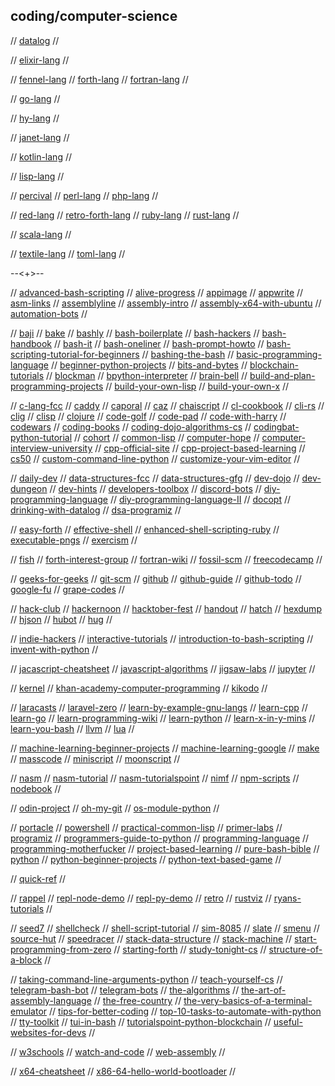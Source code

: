 ## coding/computer-science

// [datalog](https://docs.racket-lang.org/datalog/)
//

// [elixir-lang](https://elixir-lang.org/)
//

// [fennel-lang](https://fennel-lang.org/)
// [forth-lang](https://www.forth.com/forth/)
// [fortran-lang](https://fortran-lang.org/)
//

// [go-lang](https://golang.org/)
//

// [hy-lang](https://docs.hylang.org/en/alpha/)
//

// [janet-lang](https://janet-lang.org/)
//

// [kotlin-lang](https://kotlinlang.org)
//

// [lisp-lang](https://lisp-lang.org/)
//

// [percival](https://github.com/ekzhang/percival)
// [perl-lang](https://www.perl.org/)
// [php-lang](https://www.php.net/)
//

// [red-lang](https://www.red-lang.org/)
// [retro-forth-lang](http://www.retroforth.org/)
// [ruby-lang](https://www.ruby-lang.org/en/)
// [rust-lang](https://www.rust-lang.org/)
//

// [scala-lang](https://www.scala-lang.org/)
//

// [textile-lang](https://textile-lang.com/)
// [toml-lang](https://github.com/toml-lang/toml)
//

--<+>--

// [advanced-bash-scripting](https://www.iitk.ac.in/LDP/LDP/abs/abs-guide.pdf)
// [alive-progress](https://github.com/rsalmei/alive-progress)
// [appimage](https://appimage.org/)
// [appwrite](https://appwrite.io/)
// [asm-links](https://www.reddit.com/r/asm/wiki/links)
// [assemblyline](https://github.com/0xADE1A1DE/AssemblyLine)
// [assembly-intro](https://github.com/code-tutorials/assembly-intro)
// [assembly-x64-with-ubuntu](http://www.egr.unlv.edu/~ed/assembly64.pdf)
// [automation-bots](https://www.freecodecamp.org/news/building-bots/)
//

// [baji](https://github.com/joey00072/Baji-Marathi-Programing-Language)
// [bake](https://github.com/SanderMertens/bake)
// [bashly](https://bashly.dannyb.co/)
// [bash-boilerplate](https://github.com/xwmx/bash-boilerplate)
// [bash-hackers](https://wiki.bash-hackers.org/)
// [bash-handbook](https://github.com/denysdovhan/bash-handbook)
// [bash-it](https://github.com/Bash-it/bash-it)
// [bash-oneliner](https://github.com/onceupon/Bash-Oneliner)
// [bash-prompt-howto](https://tldp.org/HOWTO/Bash-Prompt-HOWTO/)
// [bash-scripting-tutorial-for-beginners](https://linuxconfig.org/bash-scripting-tutorial-for-beginners)
// [bashing-the-bash](https://medium.com/capital-one-tech/bashing-the-bash-replacing-shell-scripts-with-python-d8d201bc0989)
// [basic-programming-language](https://www.youtube.com/watch?v=seM9SqTsRG4)
// [beginner-python-projects](https://beginnerpythonprojects.com/)
// [bits-and-bytes](https://www.studytonight.com/post/understanding-what-are-bits-and-bytes-and-the-difference-between-them)
// [blockchain-tutorials](https://medium.com/javarevisited/7-free-courses-to-learn-blockchain-in-2020-764e66b47ebe)
// [blockman](https://marketplace.visualstudio.com/items?itemName=leodevbro.blockman)
// [bpython-interpreter](https://bpython-interpreter.org/)
// [brain-bell](https://www.brainbell.com/)
// [build-and-plan-programming-projects](https://www.reddit.com/r/learnprogramming/comments/mumrgn/how_to_plan_and_build_a_programming_project_a/?utm_source=share&utm_medium=ios_app&utm_name=iossmf)
// [build-your-own-lisp](http://buildyourownlisp.com/)
// [build-your-own-x](https://github.com/danistefanovic/build-your-own-x)
//

// [c-lang-fcc](https://www.freecodecamp.org/news/what-is-the-c-programming-language-beginner-tutorial/)
// [caddy](https://caddyserver.com/)
// [caporal](https://github.com/mattallty/Caporal.js)
// [caz](https://github.com/zce/caz)
// [chaiscript](https://chaiscript.com/)
// [cl-cookbook](https://github.com/LispCookbook/cl-cookbook)
// [cli-rs](https://cli.rs/)
// [clig](https://clig.dev/)
// [clisp](https://clisp.sourceforge.io/)
// [clojure](https://clojure.org/)
// [code-golf](https://code.golf/)
// [code-pad](http://codepad.org/)
// [code-with-harry](https://www.codewithharry.com/)
// [codewars](https://www.codewars.com/)
// [coding-books](https://github.com/huyubing/books-pdf)
// [coding-dojo-algorithms-cs](https://algorithm.codingdojo.com/lesson)
// [codingbat-python-tutorial](https://codingbat.com/python)
// [cohort](https://groupsforlearning.com)
// [common-lisp](https://common-lisp.net/)
// [computer-hope](https://www.computerhope.com/)
// [computer-interview-university](https://github.com/jwasham/coding-interview-university)
// [cpp-official-site](https://isocpp.org/)
// [cpp-project-based-learning](https://github.com/tuvtran/project-based-learning)
// [cs50](https://www.edx.org/course/introduction-computer-science-harvardx-cs50x)
// [custom-command-line-python](https://www.lihaoyi.com/post/BuildyourownCommandLinewithANSIescapecodes.html)
// [customize-your-vim-editor](https://www.freecodecamp.org/news/vimrc-configuration-guide-customize-your-vim-editor/)
//

// [daily-dev](https://daily.dev/)
// [data-structures-fcc](https://www.freecodecamp.org/news/learn-all-about-data-structures-used-in-computer-science/)
// [data-structures-gfg](https://www.geeksforgeeks.org/data-structures/)
// [dev-dojo](https://devdojo.com/)
// [dev-dungeon](https://www.devdungeon.com/)
// [dev-hints](https://devhints.io)
// [developers-toolbox](https://medium.com/mobile-quality/the-developers-toolbox-daaaa875081e)
// [discord-bots](https://www.freecodecamp.org/news/create-a-discord-bot-with-python/)
// [diy-programming-language](https://www.freecodecamp.org/news/the-programming-language-pipeline-91d3f449c919/)
// [diy-programming-language-II](https://dev.to/evantypanski/writing-a-simple-programming-language-from-scratch-part-1-54a2)
// [docopt](http://docopt.org/)
// [drinking-with-datalog](https://ianthehenry.com/posts/drinking-with-datalog/)
// [dsa-programiz](https://www.programiz.com/dsa)
//

// [easy-forth](https://skilldrick.github.io/easyforth/)
// [effective-shell](https://effective-shell.com/)
// [enhanced-shell-scripting-ruby](https://www.devdungeon.com/content/enhanced-shell-scripting-ruby)
// [executable-pngs](https://djharper.dev/post/2020/12/26/executable-pngs/)
// [exercism](https://exercism.org/)
//

// [fish](https://fishshell.com/)
// [forth-interest-group](http://www.forth.org/)
// [fortran-wiki](https://fortranwiki.org/fortran/show/HomePage)
// [fossil-scm](https://www.fossil-scm.org/home/doc/trunk/www/index.wiki)
// [freecodecamp](https://www.freecodecamp.org/)
//

// [geeks-for-geeks](https://www.geeksforgeeks.org/)
// [git-scm](https://git-scm.com/)
// [github](https://github.com)
// [github-guide](https://guides.github.com/activities/hello-world/)
// [github-todo](https://github.com/JasonEtco/todo)
// [google-fu](https://medium.com/analytics-vidhya/https-medium-com-what-is-googlefu-tips-and-tricks-to-be-googlefu-advanced-powersearching-with-google-f7e5661a8bca)
// [grape-codes](https://www.grape.codes/)
//

// [hack-club](https://hackclub.com/)
// [hackernoon](https://hackernoon.com/)
// [hacktober-fest](https://hacktoberfest.digitalocean.com/)
// [handout](https://github.com/danijar/handout)
// [hatch](https://github.com/ofek/hatch)
// [hexdump](https://www.suse.com/c/making-sense-hexdump/)
// [hjson](https://hjson.github.io/)
// [hubot](https://hubot.github.com/)
// [hug](https://github.com/hugapi/hug)
//

// [indie-hackers](https://www.indiehackers.com/)
// [interactive-tutorials](https://github.com/ronreiter/interactive-tutorials)
// [introduction-to-bash-scripting](https://github.com/bobbyiliev/introduction-to-bash-scripting)
// [invent-with-python](http://inventwithpython.com/#invent)
//

// [jacascript-cheatsheet](https://mr-unity-buddy.hashnode.dev/javascript-cheat-sheet-for-beginners)
// [javascript-algorithms](https://github.com/trekhleb/javascript-algorithms)
// [jigsaw-labs](https://www.jigsawlabs.io/free#free)
// [jupyter](https://jupyter.org/index.html)
//

// [kernel](https://www.kernel.org/)
// [khan-academy-computer-programming](https://www.khanacademy.org/computing/computer-programming)
// [kikodo](https://www.kikodo.io/)
//

// [laracasts](https://laracasts.com/)
// [laravel-zero](https://laravel-zero.com/)
// [learn-by-example-gnu-langs](https://learnbyexample.github.io/gnu-bre-ere-cheatsheet/)
// [learn-cpp](https://www.learncpp.com/)
// [learn-go](https://golangr.com/)
// [learn-programming-wiki](https://www.reddit.com/r/learnprogramming/wiki/faq#wiki_getting_started)
// [learn-python](https://www.learnpython.org/)
// [learn-x-in-y-mins](https://learnxinyminutes.com)
// [learn-you-bash](https://github.com/denysdovhan/learnyoubash)
// [llvm](https://llvm.org/)
// [lua](http://www.lua.org/)
//

// [machine-learning-beginner-projects](https://www.upgrad.com/blog/machine-learning-project-ideas-for-beginners/)
// [machine-learning-google](https://developers.google.com/machine-learning/crash-course)
// [make](https://www.gnu.org/software/make/manual/)
// [masscode](https://masscode.io/)
// [miniscript](https://miniscript.org/)
// [moonscript](https://moonscript.org/)
//

// [nasm](https://www.nasm.us/)
// [nasm-tutorial](https://cs.lmu.edu/~ray/notes/nasmtutorial/)
// [nasm-tutorialspoint](https://www.tutorialspoint.com/assembly_programming/index.htm)
// [nimf](gemini://rawtext.club/~sloum/nimf/)
// [npm-scripts](https://www.freecodecamp.org/news/introduction-to-npm-scripts-1dbb2ae01633/)
// [nodebook](https://github.com/netgusto/nodebook)
//

// [odin-project](https://www.theodinproject.com/)
// [oh-my-git](https://ohmygit.org/)
// [os-module-python](https://www.geeksforgeeks.org/os-module-python-examples/)
//

// [portacle](https://portacle.github.io/)
// [powershell](https://docs.microsoft.com/en-us/powershell/)
// [practical-common-lisp](https://gigamonkeys.com/book/)
// [primer-labs](https://primerlabs.io/)
// [programiz](https://www.programiz.com/)
// [programmers-guide-to-python](https://github.com/Anku5hk/Programmers_guide_to_Python)
// [programming-language](https://www.computerhope.com/jargon/p/programming-language.htm)
// [programming-motherfucker](http://programming-motherfucker.com/)
// [project-based-learning](https://github.com/tuvtran/project-based-learning)
// [pure-bash-bible](https://github.com/dylanaraps/pure-bash-bible)
// [python](https://www.python.org/)
// [python-beginner-projects](https://www.upgrad.com/blog/python-projects-ideas-topics-beginners/#1_Mad_Libs_Generator)
// [python-text-based-game](https://thecodingpie.com/post/make-your-own-text-based-adventure-game-in-python3/)
//

// [quick-ref](https://quickref.me/)
//

// [rappel](https://github.com/yrp604/rappel)
// [repl-node-demo](https://nodejs.org/en/knowledge/REPL/how-to-create-a-custom-repl/)
// [repl-py-demo](https://github.com/centralityai/repl-demo)
// [retro](https://github.com/raphamorim/retro)
// [rustviz](https://github.com/rustviz/rustviz)
// [ryans-tutorials](https://ryanstutorials.net/)
//

// [seed7](http://seed7.sourceforge.net/index.htm)
// [shellcheck](https://github.com/koalaman/shellcheck)
// [shell-script-tutorial](https://www.shellscript.sh/)
// [sim-8085](https://www.sim8085.com/)
// [slate](https://github.com/ianstormtaylor/slate)
// [smenu](https://github.com/p-gen/smenu)
// [source-hut](https://sr.ht/)
// [speedracer](https://github.com/speedracer/speedracer)
// [stack-data-structure](https://www.geeksforgeeks.org/stack-data-structure-introduction-program/)
// [stack-machine](https://en.wikipedia.org/wiki/Stack_machine)
// [start-programming-from-zero](https://www.reddit.com/r/learnprogramming/comments/pxg54p/how_to_start_programming_from_zero/)
// [starting-forth](https://1scyem2bunjw1ghzsf1cjwwn-wpengine.netdna-ssl.com/wp-content/uploads/2018/01/Starting-FORTH.pdf)
// [study-tonight-cs](https://www.studytonight.com/)
// [structure-of-a-block](https://dev.to/damcosset/blockchain-what-is-in-a-block-48jo)
//

// [taking-command-line-arguments-python](https://www.devdungeon.com/content/taking-command-line-arguments-python)
// [teach-yourself-cs](https://teachyourselfcs.com/)
// [telegram-bash-bot](https://github.com/topkecleon/telegram-bot-bash)
// [telegram-bots](https://core.telegram.org/bots)
// [the-algorithms](https://the-algorithms.com/)
// [the-art-of-assembly-language](https://www.plantation-productions.com/Webster/www.artofasm.com/index.html)
// [the-free-country](https://www.thefreecountry.com/)
// [the-very-basics-of-a-terminal-emulator](https://www.uninformativ.de/blog/postings/2018-02-24/0/POSTING-en.html)
// [tips-for-better-coding](https://javarevisited.blogspot.com/2014/01/10-tips-to-improve-programming-skill-become-better-programmer.html)
// [top-10-tasks-to-automate-with-python](https://www.activestate.com/blog/top-10-tasks-to-automate-with-python/)
// [tty-toolkit](https://ttytoolkit.org/)
// [tui-in-bash](https://github.com/dylanaraps/writing-a-tui-in-bash)
// [tutorialspoint-python-blockchain](https://www.tutorialspoint.com/python_blockchain/index.htm)
// [useful-websites-for-devs](https://medium.com/dev-genius/as-a-tech-guy-you-will-thank-me-for-these-websites-be09e86ebcef)
//

// [w3schools](https://www.w3schools.com/)
// [watch-and-code](https://watchandcode.com/)
// [web-assembly](https://webassembly.org/)
//

// [x64-cheatsheet](https://cs.brown.edu/courses/cs033/docs/guides/x64_cheatsheet.pdf)
// [x86-64-hello-world-bootloader](https://50linesofco.de/post/2018-02-28-writing-an-x86-hello-world-bootloader-with-assembly)
// 


